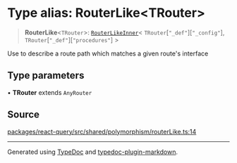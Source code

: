 # Type alias: RouterLike\<TRouter\>

> **RouterLike**\<`TRouter`\>: [`RouterLikeInner`](RouterLikeInner.md)\< `TRouter`\[`"_def"`\]\[`"_config"`\], `TRouter`\[`"_def"`\]\[`"procedures"`\] \>

Use to describe a route path which matches a given route's interface

## Type parameters

• **TRouter** extends `AnyRouter`

## Source

[packages/react-query/src/shared/polymorphism/routerLike.ts:14](https://github.com/trpc/trpc/blob/caccce64/packages/react-query/src/shared/polymorphism/routerLike.ts#L14)

***

Generated using [TypeDoc](https://typedoc.org) and [typedoc-plugin-markdown](https://typedoc-plugin-markdown.org).
